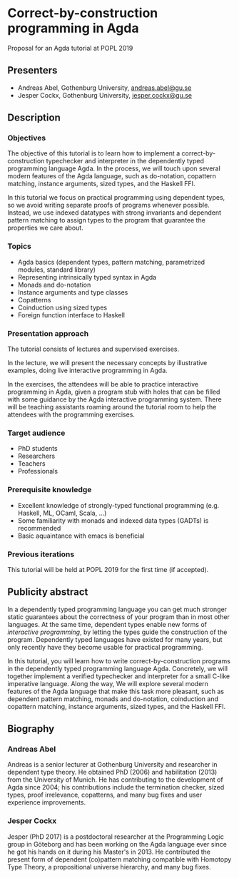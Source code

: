 # Correct-by-construction programming in Agda

Proposal for an Agda tutorial at POPL 2019

## Presenters

- Andreas Abel, Gothenburg University, andreas.abel@gu.se
- Jesper Cockx, Gothenburg University, jesper.cockx@gu.se

## Description

### Objectives

The objective of this tutorial is to learn how to implement a
correct-by-construction typechecker and interpreter in the dependently
typed programming language Agda. In the process, we will touch upon
several modern features of the Agda language, such as do-notation,
copattern matching, instance arguments, sized types, and the Haskell
FFI.

In this tutorial we focus on practical programming using dependent
types, so we avoid writing separate proofs of programs whenever possible. Instead, we
use indexed datatypes with strong invariants and dependent pattern matching to assign
types to the program that guarantee the properties we care about.

### Topics

- Agda basics (dependent types, pattern matching, parametrized modules, standard library)
- Representing intrinsically typed syntax in Agda
- Monads and do-notation
- Instance arguments and type classes
- Copatterns
- Coinduction using sized types
- Foreign function interface to Haskell

### Presentation approach

The tutorial consists of lectures and supervised exercises.

In the lecture, we will present the necessary concepts by illustrative
examples, doing live interactive programming in Agda.

In the exercises, the attendees will be able to practice interactive
programming in Agda, given a program stub with holes that can be
filled with some guidance by the Agda interactive programming system.
There will be teaching assistants roaming around the tutorial room to 
help the attendees with the programming exercises.

### Target audience

- PhD students
- Researchers
- Teachers
- Professionals

### Prerequisite knowledge

- Excellent knowledge of strongly-typed functional programming
  (e.g. Haskell, ML, OCaml, Scala, ...)
- Some familiarity with monads and indexed data types (GADTs) is recommended
- Basic aquaintance with emacs is beneficial

### Previous iterations

This tutorial will be held at POPL 2019 for the first time (if accepted).

## Publicity abstract

In a dependently typed programming language you can get much stronger
static guarantees about the correctness of your program than in most
other languages. At the same time, dependent types enable new forms of
*interactive programming*, by letting the types guide the construction
of the program. Dependently typed languages have existed for many
years, but only recently have they become usable for practical
programming.

In this tutorial, you will learn how to write correct-by-construction
programs in the dependently typed programming language
Agda. Concretely, we will together implement a verified typechecker
and interpreter for a small C-like imperative language. Along the way,
We will explore several modern features of the Agda language that make
this task more pleasant, such as dependent pattern matching, monads
and do-notation, coinduction and copattern matching, instance
arguments, sized types, and the Haskell FFI.

## Biography

### Andreas Abel

Andreas is a senior lecturer at Gothenburg University and researcher
in dependent type theory.  He obtained PhD (2006) and habilitation (2013)
from the University of Munich.  He has contributing to the development of Agda
since 2004; his contributions include the termination checker, sized types,
proof irrelevance, copatterns, and many bug fixes and user experience
improvements.

### Jesper Cockx

Jesper (PhD 2017) is a postdoctoral researcher at the Programming Logic group in
Göteborg and has been working on the Agda language ever since he got
his hands on it during his Master's in 2013.  He contributed the present 
form of dependent (co)pattern matching compatible with Homotopy Type Theory,
a propositional universe hierarchy, and many bug fixes.
